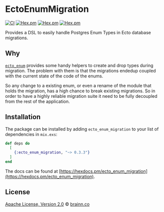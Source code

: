 # EctoEnumMigration

[![CI](https://github.com/brainnco/ecto_enum_migration/workflows/CI/badge.svg?branch=master)](https://github.com/brainnco/ecto_enum_migration/actions)
[![Hex.pm](https://img.shields.io/hexpm/v/ecto_enum_migration)][hex-url]
[![Hex.pm](https://img.shields.io/hexpm/l/ecto_enum_migration)][hex-url]
[![Hex.pm](https://img.shields.io/hexpm/dt/ecto_enum_migration)][hex-url]

Provides a DSL to easily handle Postgres Enum Types in Ecto database migrations.

## Why

[`ecto_enum`](https://github.com/gjaldon/ecto_enum) provides some handy helpers to create and drop types during migration.
The problem with them is that the migrations endedup coupled with the current state
of the code of the enums.

So any change to a existing enum, or even a rename of the module that holds the
migration, has a high chance to break existing migrations. So in order to have a
highly reliable migration suite it need to be fully decoupled from the rest of
the application.

## Installation

The package can be installed by adding `ecto_enum_migration` to your list of dependencies in `mix.exs`:

```elixir
def deps do
  [
    {:ecto_enum_migration, "~> 0.3.3"}
  ]
end
```

The docs can be found at [https://hexdocs.pm/ecto_enum_migration](https://hexdocs.pm/ecto_enum_migration).

## License

[Apache License, Version 2.0](LICENSE) © [brainn.co](https://github.com/brainnco)

[hex-url]: https://hex.pm/packages/ecto_enum_migration
